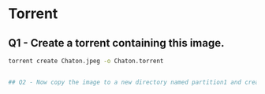 # Torrent

## Q1 - Create a torrent containing this image.
   ```bash
   torrent create Chaton.jpeg -o Chaton.torrent


## Q2 - Now copy the image to a new directory named partition1 and create a torrent of this folder. What do you observe?
